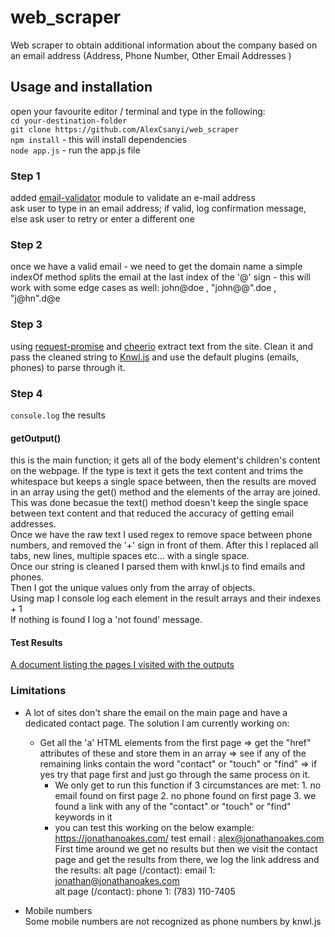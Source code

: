 # web_scraper

Web scraper to obtain additional information about the company based on an email address (Address, Phone Number, Other Email Addresses )

## Usage and installation

open your favourite editor / terminal and type in the following:  
`cd your-destination-folder`  
`git clone https://github.com/AlexCsanyi/web_scraper`  
`npm install` - this will install dependencies  
`node app.js` - run the app.js file

### Step 1

added [email-validator](https://www.npmjs.com/package/email-validator) module to validate an e-mail address  
ask user to type in an email address; if valid, log confirmation message, else ask user to retry or enter a different one

### Step 2

once we have a valid email - we need to get the domain name a simple indexOf method splits the email at the last index of the '@' sign - this will work with some edge cases as well: john\@doe , "john@@".doe , "j@hn".d\@e

### Step 3

using [request-promise](https://github.com/request/request-promise) and [cheerio](https://github.com/cheeriojs/cheerio) extract text from the site. Clean it and pass the cleaned string to [Knwl.js](https://github.com/benhmoore/Knwl.js) and use the default plugins (emails, phones) to parse through it.

### Step 4

`console.log` the results

#### getOutput()

this is the main function; it gets all of the body element's children's content on the webpage. If the type is text it gets the text content and trims the whitespace but keeps a single space between, then the results are moved in an array using the get() method and the elements of the array are joined.  
This was done becasue the text() method doesn't keep the single space between text content and that reduced the accuracy of getting email addresses.  
Once we have the raw text I used regex to remove space between phone numbers, and removed the '+' sign in front of them. After this I replaced all tabs, new lines, multiple spaces etc... with a single space.  
Once our string is cleaned I parsed them with knwl.js to find emails and phones.  
Then I got the unique values only from the array of objects.  
Using map I console log each element in the result arrays and their indexes + 1  
If nothing is found I log a 'not found' message.

#### Test Results

[A document listing the pages I visited with the outputs](test.md)

### Limitations

- A lot of sites don't share the email on the main page and have a dedicated contact page.
The solution I am currently working on:
  - Get all the 'a' HTML elements  from the first page => get the "href" attributes of these and store them in an array => see if any of the remaining links contain the word "contact" or "touch" or "find" => if yes try that page first and just go through the same process on it.
    - We only get to run this function if 3 circumstances are met: 1. no email found on first page 2. no phone found on first page 3. we found a link with any of the "contact" or "touch" or "find" keywords in it
    - you can test this working on the below example:  
    https://jonathanoakes.com/ test email : alex@jonathanoakes.com     
    First time around we get no results but then we visit the contact page and get the results from there, we log the link address and the results:
    alt page (/contact): email 1: jonathan@jonathanoakes.com  
    alt page (/contact): phone 1: (783) 110-7405  

- Mobile numbers  
  Some mobile numbers are not recognized as phone numbers by knwl.js
